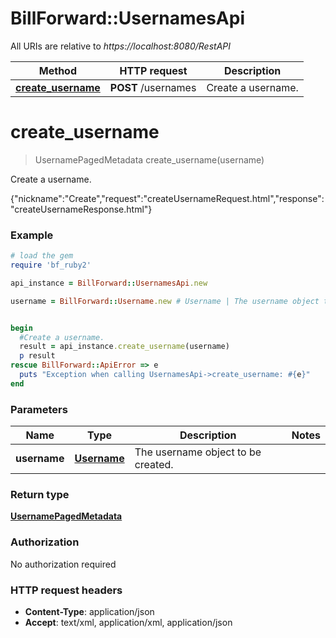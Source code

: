 # BillForward::UsernamesApi

All URIs are relative to *https://localhost:8080/RestAPI*

Method | HTTP request | Description
------------- | ------------- | -------------
[**create_username**](UsernamesApi.md#create_username) | **POST** /usernames | Create a username.


# **create_username**
> UsernamePagedMetadata create_username(username)

Create a username.

{\"nickname\":\"Create\",\"request\":\"createUsernameRequest.html\",\"response\":\"createUsernameResponse.html\"}

### Example
```ruby
# load the gem
require 'bf_ruby2'

api_instance = BillForward::UsernamesApi.new

username = BillForward::Username.new # Username | The username object to be created.


begin
  #Create a username.
  result = api_instance.create_username(username)
  p result
rescue BillForward::ApiError => e
  puts "Exception when calling UsernamesApi->create_username: #{e}"
end
```

### Parameters

Name | Type | Description  | Notes
------------- | ------------- | ------------- | -------------
 **username** | [**Username**](Username.md)| The username object to be created. | 

### Return type

[**UsernamePagedMetadata**](UsernamePagedMetadata.md)

### Authorization

No authorization required

### HTTP request headers

 - **Content-Type**: application/json
 - **Accept**: text/xml, application/xml, application/json



